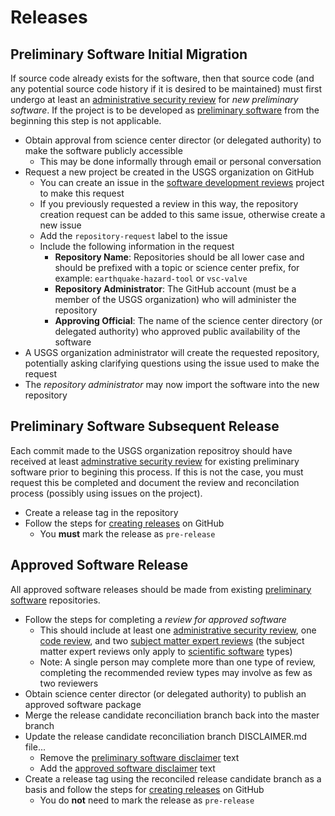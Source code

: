 Releases
========


Preliminary Software Initial Migration
--------------------------------------

If source code already exists for the software, then that source code (and
any potential source code history if it is desired to be maintained) must first
undergo at least an [administrative security review][1] for
_new preliminary software_. If the project is to be developed as
[preliminary software][2] from the beginning this step is not applicable.

 - Obtain approval from science center director (or delegated authority) to
   make the software publicly accessible
   - This may be done informally through email or personal conversation
 - Request a new project be created in the USGS organization on GitHub
   - You can create an issue in the [software development reviews][3]
     project to make this request
   - If you previously requested a review in this way, the repository creation
     request can be added to this same issue, otherwise create a new issue
   - Add the `repository-request` label to the issue
   - Include the following information in the request
     - **Repository Name**: Repositories should be all lower case and should be
       prefixed with a topic or science center prefix, for example:
       `earthquake-hazard-tool` or `vsc-valve`
     - **Repository Administrator**: The GitHub account (must be a member of
       the USGS organization) who will administer the repository
     - **Approving Official**: The name of the science center directory (or
       delegated authority) who approved public availability of the software
  - A USGS organization administrator will create the requested repository,
    potentially asking clarifying questions using the issue used to make the
    request
  - The _repository administrator_ may now import the software into the new
    repository


Preliminary Software Subsequent Release
---------------------------------------

Each commit made to the USGS organization repositroy should have received
at least [adminstrative security review][1] for existing preliminary software
prior to begining this process. If this is not the case, you must request
this be completed and document the review and reconcilation process (possibly
using issues on the project).

 - Create a release tag in the repository
 - Follow the steps for [creating releases][4] on GitHub
   - You **must** mark the release as `pre-release`


Approved Software Release
-------------------------

All approved software releases should be made from existing
[preliminary software][2] repositories.

 - Follow the steps for completing a _review for approved software_
   - This should include at least one [administrative security review][1],
     one [code review][5], and two [subject matter expert reviews][6] (the
     subject matter expert reviews only apply to [scientific software][7]
     types)
   - Note: A single person may complete more than one type of review,
     completing the recommended review types may involve as few as two
     reviewers
 - Obtain science center director (or delegated authority) to publish an
   approved software package
 - Merge the release candidate reconciliation branch back into the master
   branch
 - Update the release candidate reconciliation branch DISCLAIMER.md file...
   - Remove the [preliminary software disclaimer][8] text
   - Add the [approved software disclaimer][9] text
 - Create a release tag using the reconciled release candidate branch as a
   basis and follow the steps for [creating releases][4] on GitHub
   - You do **not** need to mark the release as `pre-release`



[1]: ./reviews.md#administrative-security-review
[2]: ./stages.md#preliminary-software
[3]: https://code.usgs.gov/software-release/reviews/issues/new
[4]: https://help.github.com/articles/creating-releases/
[5]: ./reviews.md#code-review
[6]: ./reviews.md#subject-matter-expert-review
[7]: ./types.md#scientific-software
[8]: https://www2.usgs.gov/fsp/fsp_disclaimers.asp#11
[9]: https://www2.usgs.gov/fsp/fsp_disclaimers.asp#5
